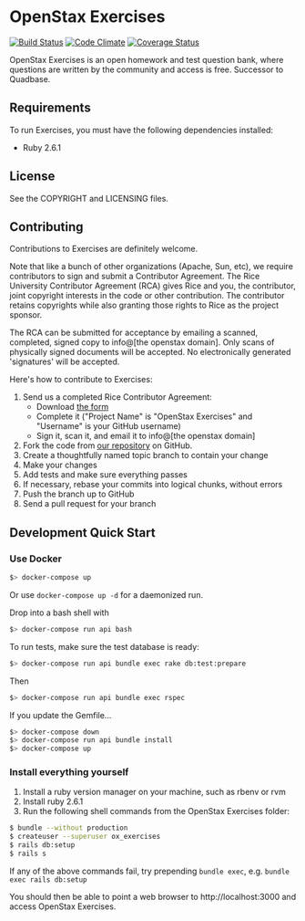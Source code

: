 <!-- Copyright 2011-2019 Rice University. Licensed under the Affero General Public
     License version 3 or later.  See the COPYRIGHT file for details. -->

OpenStax Exercises
==================

[![Build Status](https://travis-ci.org/openstax/exercises.svg?branch=master)](https://travis-ci.org/openstax/exercises)
[![Code Climate](https://codeclimate.com/github/openstax/exercises.png)](https://codeclimate.com/github/openstax/exercises)
[![Coverage Status](https://img.shields.io/codecov/c/github/openstax/exercises.svg)](https://codecov.io/gh/openstax/exercises)

OpenStax Exercises is an open homework and test question bank, where questions are written
by the community and access is free. Successor to Quadbase.

Requirements
------------

To run Exercises, you must have the following dependencies installed:

* Ruby 2.6.1

License
-------

See the COPYRIGHT and LICENSING files.

Contributing
------------

Contributions to Exercises are definitely welcome.

Note that like a bunch of other organizations (Apache, Sun, etc), we require contributors
to sign and submit a Contributor Agreement. The Rice University Contributor Agreement
(RCA) gives Rice and you, the contributor, joint copyright interests in the code or
other contribution. The contributor retains copyrights while also granting those
rights to Rice as the project sponsor.

The RCA can be submitted for acceptance by emailing a scanned, completed, signed copy
to info@[the openstax domain]. Only scans of physically signed documents will be accepted. No electronically generated 'signatures' will be accepted.

Here's how to contribute to Exercises:

1. Send us a completed Rice Contributor Agreement:
   * Download [the form](http://quadbase.org/rice_university_contributor_agreement_v1.pdf)
   * Complete it ("Project Name" is "OpenStax Exercises" and "Username" is your GitHub username)
   * Sign it, scan it, and email it to info@[the openstax domain]
2. Fork the code from [our repository](https://github.com/openstax/exercises) on GitHub.
3. Create a thoughtfully named topic branch to contain your change
4. Make your changes
5. Add tests and make sure everything passes
6. If necessary, rebase your commits into logical chunks, without errors
7. Push the branch up to GitHub
8. Send a pull request for your branch

Development Quick Start
-----------------------

### Use Docker

```bash
$> docker-compose up
```

Or use `docker-compose up -d` for a daemonized run.

Drop into a bash shell with

```bash
$> docker-compose run api bash
```

To run tests, make sure the test database is ready:

```bash
$> docker-compose run api bundle exec rake db:test:prepare
```

Then

```bash
$> docker-compose run api bundle exec rspec
```

If you update the Gemfile...

```bash
$> docker-compose down
$> docker-compose run api bundle install
$> docker-compose up
```

### Install everything yourself

1. Install a ruby version manager on your machine, such as rbenv or rvm
2. Install ruby 2.6.1
3. Run the following shell commands from the OpenStax Exercises folder:

```sh
$ bundle --without production
$ createuser --superuser ox_exercises
$ rails db:setup
$ rails s
```

If any of the above commands fail, try prepending `bundle exec`, e.g. `bundle exec rails db:setup`

You should then be able to point a web browser to http://localhost:3000 and access OpenStax Exercises.
